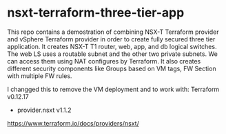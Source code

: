 # nsxt-terraform-three-tier-app

This repo contains a demostration of combining NSX-T Terraform provider and vSphere Terraform provider in order to create fully secured three tier application.
It creates NSX-T T1 router, web, app, and db logical switches. The web LS uses a routable subnet and the other two private subnets. We can access them using NAT configures by Terraform.
It also creates different security components like Groups based on VM tags, FW Section with multiple FW rules.

I changged this to remove the VM deployment and to work with:
  Terraform v0.12.17
  + provider.nsxt v1.1.2

https://www.terraform.io/docs/providers/nsxt/
